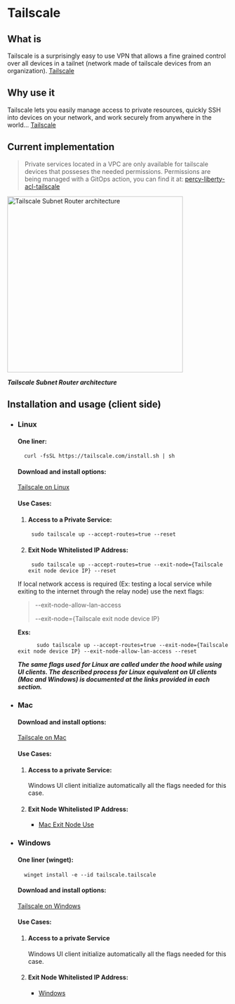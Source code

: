# Tailscale

##  What is

Tailscale is a surprisingly easy to use VPN that allows a fine grained control over all devices in a tailnet (network made of tailscale devices from an organization). [Tailscale](https://tailscale.com/)

##  Why use it

Tailscale lets you easily manage access to private resources, quickly SSH into devices on your network, and work securely from anywhere in the world... [Tailscale](https://tailscale.com/)

## Current implementation

>Private services located in a VPC are only available for tailscale devices that posseses the needed permissions. Permissions are being managed with a GitOps action, you can find it at: [percy-liberty-acl-tailscale](https://github.com/gitMLS/percy-liberty-acl-tailscale)

<img src="https://docs.gruntwork.io/assets/images/tailscale-subnet-router-architecture-e55ea6b8a3cd3977ddb4520d4db25c5a.png" width="400" alt="Tailscale Subnet Router architecture">

***Tailscale Subnet Router architecture***

## Installation and usage (client side)

- ### **Linux**
    
    #### **One liner:**

        curl -fsSL https://tailscale.com/install.sh | sh

    #### **Download and install options:**
    
    [Tailscale on Linux](https://tailscale.com/download/linux)

    #### **Use Cases:**
    1. #### **Access to a Private Service:**

            sudo tailscale up --accept-routes=true --reset    

    2. #### **Exit Node Whitelisted IP Address:**
    
            sudo tailscale up --accept-routes=true --exit-node={Tailscale exit node device IP} --reset

    
    If local network access is required (Ex: testing a local service while exiting to the internet through the relay node) use the next flags:

    >    --exit-node-allow-lan-access
    >
    >    --exit-node={Tailscale exit node device IP} 
    >
    **Exs:**

            sudo tailscale up --accept-routes=true --exit-node={Tailscale exit node device IP} --exit-node-allow-lan-access --reset
    
    ***The same flags used for Linux are called under the hood while using UI clients. The described process for Linux equivalent on UI clients (Mac and Windows) is documented at the links provided in each section.***

- ### **Mac**

    #### **Download and install options:**
    
    [Tailscale on Mac](https://tailscale.com/download/mac)
  
    #### **Use Cases:**

    1. #### **Access to a private Service:**
        
        Windows UI client initialize automatically all the flags needed for this case.
        
    2. #### **Exit Node Whitelisted IP Address:**
    
        - [Mac Exit Node Use](https://tailscale.com/kb/1103/exit-nodes/?tab=macos#:~:text=You%20can%20use%20an%20exit%20node%20from%20the%20menu%20bar)

- ### **Windows** 

    #### **One liner (winget):**

        winget install -e --id tailscale.tailscale

    #### **Download and install options:**
    
    [Tailscale on Windows](https://tailscale.com/download/windows)    
    
    #### **Use Cases:**

    1. #### **Access to a private Service**
    
        Windows UI client initialize automatically all the flags needed for this case.

    2. #### **Exit Node Whitelisted IP Address:**

        - [Windows](https://tailscale.com/kb/1103/exit-nodes/?tab=windows#:~:text=You%20can%20use%20an%20exit%20node%20from%20the%20system%20tray%20menu)    
